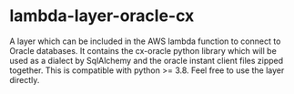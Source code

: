 # lambda-layer-oracle-cx
A layer which can be included in the AWS lambda function to connect to Oracle databases. It contains the cx-oracle python library which will be used as a dialect by SqlAlchemy and the oracle instant client files zipped together. This is compatible with python >= 3.8. Feel free to use the layer directly. 
